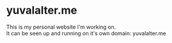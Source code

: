 # yuvalalter.me

This is my personal website I'm working on.
<br>It can be seen up and running on it's own domain: yuvalalter.me
